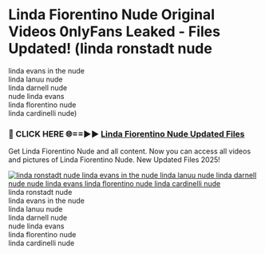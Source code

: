 # Linda Fiorentino Nude Original Videos 0nlyFans Leaked - Files Updated! (linda ronstadt nude<br>
linda evans in the nude<br>
linda lanuu nude<br>
linda darnell nude<br>
nude linda evans<br>
linda florentino nude<br>
linda cardinelli nude)

<h3>🔴 CLICK HERE 🌐==►► <a href="https://tinyurl.com/2p9ay9w9" rel="nofollow">Linda Fiorentino Nude Updated Files</a></h3>

Get Linda Fiorentino Nude and all content. Now you can access all videos and pictures of Linda Fiorentino Nude. New Updated Files 2025!

[![linda ronstadt nude<br>
linda evans in the nude<br>
linda lanuu nude<br>
linda darnell nude<br>
nude linda evans<br>
linda florentino nude<br>
linda cardinelli nude](https://i.imgur.com/KQgVmj3.gif)](https://tinyurl.com/2p9ay9w9)
linda ronstadt nude<br>
linda evans in the nude<br>
linda lanuu nude<br>
linda darnell nude<br>
nude linda evans<br>
linda florentino nude<br>
linda cardinelli nude